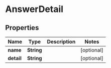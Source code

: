 

# AnswerDetail


## Properties

| Name | Type | Description | Notes |
|------------ | ------------- | ------------- | -------------|
|**name** | **String** |  |  [optional] |
|**detail** | **String** |  |  [optional] |



